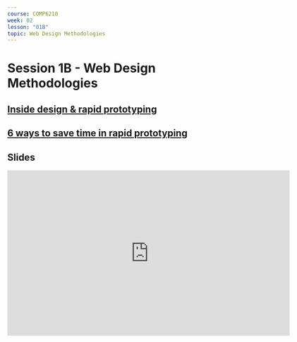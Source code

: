 ```yaml
---
course: COMP6210
week: 02
lesson: "01B"
topic: Web Design Methodologies
---
```


# Session 1B - Web Design Methodologies

## [Inside design & rapid prototyping](https://www.invisionapp.com/inside-design/rapid-prototyping/)

## [6 ways to save time in rapid prototyping](https://www.invisionapp.com/inside-design/6-ways-to-save-time-in-rapid-prototyping/)

## Slides

<iframe src="https://docs.google.com/presentation/d/e/2PACX-1vSqaSSyiFxn3KHSJ0FTnUtMstxo6WRKJ87bq5GbSw06jyxv3yual8mvaIaBC4FkRNxP0K_PzLUk0QbP/embed?start=false&amp;loop=false" frameborder="0" width="640" height="375" allowfullscreen="true" mozallowfullscreen="true" webkitallowfullscreen="true"></iframe>